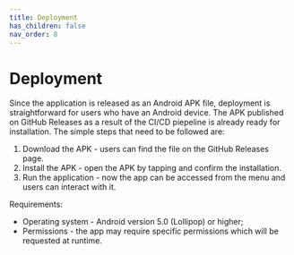 ```yaml
---
title: Deployment
has_children: false
nav_order: 8
---
```


# Deployment

Since the application is released as an Android APK file, deployment is straightforward for users who have an Android device. The APK published on GitHub Releases as a result of the CI/CD piepeline is already ready for installation. The simple steps that need to be followed are:

1. Download the APK - users can find the file on the GitHub Releases page.
2. Install the APK - open the APK by tapping and confirm the installation.
3. Run the application - now the app can be accessed from the menu and users can interact with it.


Requirements:
- Operating system - Android version 5.0 (Lollipop) or higher;
- Permissions - the app may require specific permissions which will be requested at runtime.